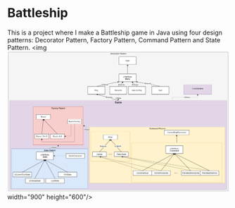 # Battleship
This is a project where I make a Battleship game in Java using four design patterns: Decorator Pattern, Factory Pattern, Command Pattern and State Pattern.
<img ![Screenshot](BattelshipGameCodeMap.png) width="900" height="600"/> 
